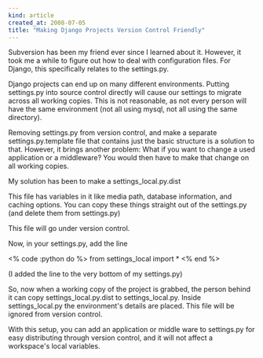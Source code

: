 ```yaml
---
kind: article
created_at: 2008-07-05
title: "Making Django Projects Version Control Friendly"
---
```

Subversion has been my friend ever since I learned about it. However, it took me a while to figure out how to deal with configuration files. For Django, this specifically relates to the settings.py.

Django projects can end up on many different environments. Putting settings.py into source control directly will cause our settings to migrate across all working copies. This is not reasonable, as not every person will have the same environment (not all using mysql, not all using the same directory).

Removing settings.py from version control, and make a separate settings.py.template file that contains just the basic structure is a solution to that. However, it brings another problem: What if you want to change a used application or a middleware? You would then have to make that change on all working copies.

My solution has been to make a settings_local.py.dist

This file has variables in it like media path, database information, and caching options. You can copy these things straight out of the settings.py (and delete them from settings.py)

This file will go under version control.

Now, in your settings.py, add the line

<% code :python do %>
from settings_local import *
<% end %>

(I added the line to the very bottom of my settings.py)

So, now when a working copy of the project is grabbed, the person behind it can copy settings_local.py.dist to settings_local.py. Inside settings_local.py the environment's details are placed. This file will be ignored from version control.

With this setup, you can add an application or middle ware to settings.py for easy distributing through version control, and it will not affect a workspace's local variables.

